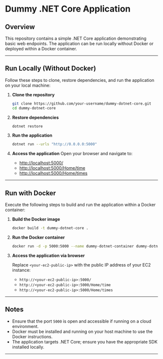 # Dummy .NET Core Application

## Overview
This repository contains a simple .NET Core application demonstrating basic web endpoints. The application can be run locally without Docker or deployed within a Docker container.

---

## Run Locally (Without Docker)

Follow these steps to clone, restore dependencies, and run the application on your local machine:

1. **Clone the repository**
    ```bash
    git clone https://github.com/your-username/dummy-dotnet-core.git
    cd dummy-dotnet-core
    ```

2. **Restore dependencies**
    ```bash
    dotnet restore
    ```

3. **Run the application**
    ```bash
    dotnet run --urls "http://0.0.0.0:5000"
    ```

4. **Access the application**
    Open your browser and navigate to:
    - [http://localhost:5000/](http://localhost:5000/)
    - [http://localhost:5000/Home/time](http://localhost:5000/Home/time)
    - [http://localhost:5000/Home/times](http://localhost:5000/Home/times)

---

## Run with Docker

Execute the following steps to build and run the application within a Docker container:

1. **Build the Docker image**
    ```bash
    docker build -t dummy-dotnet-core .
    ```

2. **Run the Docker container**
    ```bash
    docker run -d -p 5000:5000 --name dummy-dotnet-container dummy-dotnet-core
    ```

3. **Access the application via browser**

    Replace `<your-ec2-public-ip>` with the public IP address of your EC2 instance:

    - `http://<your-ec2-public-ip>:5000/`
    - `http://<your-ec2-public-ip>:5000/Home/time`
    - `http://<your-ec2-public-ip>:5000/Home/times`

---

## Notes
- Ensure that the port `5000` is open and accessible if running on a cloud environment.
- Docker must be installed and running on your host machine to use the Docker instructions.
- The application targets .NET Core; ensure you have the appropriate SDK installed locally.

---
